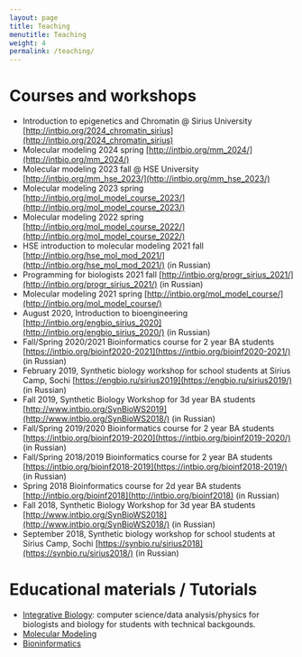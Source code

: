 ```yaml
---
layout: page
title: Teaching
menutitle: Teaching
weight: 4
permalink: /teaching/
---
```


# Courses and workshops
- Introduction to epigenetics and Chromatin @ Sirius University [http://intbio.org/2024_chromatin_sirius](http://intbio.org/2024_chromatin_sirius)
- Molecular modeling 2024 spring [http://intbio.org/mm_2024/](http://intbio.org/mm_2024/)
- Molecular modeling 2023 fall @ HSE University [http://intbio.org/mm_hse_2023/](http://intbio.org/mm_hse_2023/)
- Molecular modeling 2023 spring [http://intbio.org/mol_model_course_2023/](http://intbio.org/mol_model_course_2023/)
- Molecular modeling 2022 spring [http://intbio.org/mol_model_course_2022/](http://intbio.org/mol_model_course_2022/)
- HSE introduction to molecular modeling 2021 fall [http://intbio.org/hse_mol_mod_2021/](http://intbio.org/hse_mol_mod_2021/) (in Russian)
- Programming for biologists 2021 fall [http://intbio.org/progr_sirius_2021/](http://intbio.org/progr_sirius_2021/) (in Russian)
- Molecular modeling 2021 spring [http://intbio.org/mol_model_course/](http://intbio.org/mol_model_course/)
- August 2020, Introduction to bioengineering [http://intbio.org/engbio_sirius_2020](http://intbio.org/engbio_sirius_2020/) (in Russian)
- Fall/Spring 2020/2021 Bioinformatics course for 2 year BA students [https://intbio.org/bioinf2020-2021](https://intbio.org/bioinf2020-2021/) (in Russian) 
- February 2019, Synthetic biology workshop for school students at Sirius Camp, Sochi [https://engbio.ru/sirius2019](https://engbio.ru/sirius2019/) (in Russian)
- Fall 2019, Synthetic Biology Workshop for 3d year BA students [http://www.intbio.org/SynBioWS2019](http://www.intbio.org/SynBioWS2018/) (in Russian)
- Fall/Spring 2019/2020 Bioinformatics course for 2 year BA students [https://intbio.org/bioinf2019-2020](https://intbio.org/bioinf2019-2020/) (in Russian)
- Fall/Spring 2018/2019 Bioinformatics course for 2 year BA students [https://intbio.org/bioinf2018-2019](https://intbio.org/bioinf2018-2019/) (in Russian) 
- Spring 2018 Bioinformatics course for 2d year BA students [http://intbio.org/bioinf2018](http://intbio.org/bioinf2018) (in Russian)
- Fall 2018, Synthetic Biology Workshop for 3d year BA students [http://www.intbio.org/SynBioWS2018](http://www.intbio.org/SynBioWS2018/) (in Russian)
- September 2018, Synthetic biology workshop for school students at Sirius Camp, Sochi [https://synbio.ru/sirius2018](https://synbio.ru/sirius2018/) (in Russian)


# Educational materials / Tutorials

- [Integrative Biology](https://github.com/intbio/IntBioEdu): computer science/data analysis/physics for biologists and biology for students with technical backgounds. 
- [Molecular Modeling](https://github.com/intbio/MolModEdu)
- [Bioninformatics](https://github.com/intbio/BioInfEdu)

